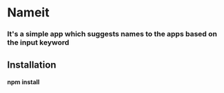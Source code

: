 # Nameit 

### It's a simple app which suggests names to the apps based on the input keyword

## Installation
#### npm install
